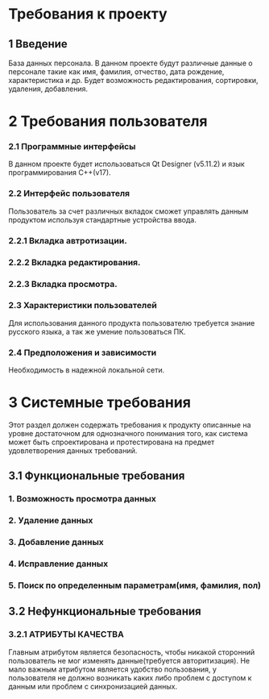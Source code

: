 # Требования к проекту
## 1 Введение
База данных персонала. В данном проекте будут различные данные о персонале такие как имя, фамилия, отчество, дата рождение, характеристика и др. Будет возможность редактирования, сортировки, удаления, добавления.
# 2 Требования пользователя
### 2.1 Программные интерфейсы
В данном проекте будет использоваться Qt Designer (v5.11.2) и язык программирования C++(v17).
### 2.2 Интерфейс пользователя
Пользователь за счет различных вкладок сможет управлять данным продуктом используя стандартные устройства ввода.
### 2.2.1 Вкладка автротизации. 
### 2.2.2 Вкладка редактирования.
### 2.2.3 Вкладка просмотра.
### 2.3 Характеристики пользователей
Для использования данного продукта пользователю требуется знание русского языка, а так же умение пользоваться ПК.
### 2.4 Предположения и зависимости
Необходимость в надежной локальной сети.
# 3 Системные требования
Этот раздел должен содержать требования к продукту описанные на уровне достаточном для однозначного понимания того, как система может быть спроектирована и протестирована на предмет удовлетворения данных требований.
## 3.1 Функциональные требования
### 1. Возможность просмотра данных
### 2. Удаление данных
### 3. Добавление данных
### 4. Исправление данных 
### 5. Поиск по определенным параметрам(имя, фамилия, пол)
## 3.2 Нефункциональные требования
### 3.2.1 АТРИБУТЫ КАЧЕСТВА
Главным атрибутом является безопасность, чтобы никакой сторонний пользователь не мог изменять данные(требуется авторитизация). 
Не мало важным атрибутом является удобство пользования, у пользователя не должно возникать каких либо проблем с доступом к данным или проблем с синхронизацией данных.
 

